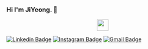 ### Hi I'm JiYeong. 👋

<!--
**JiYeongAn/JiYeongAn** is a ✨ _special_ ✨ repository because its `README.md` (this file) appears on your GitHub profile.

Here are some ideas to get you started:

- 🔭 I’m currently working on ...
- 🌱 I’m currently learning ...
- 👯 I’m looking to collaborate on ...
- 🤔 I’m looking for help with ...
- 💬 Ask me about ...
- 📫 How to reach me: ...
- 😄 Pronouns: ...
- ⚡ Fun fact: ...
-->

<div align="center">
  <img src="https://img.shields.io/github/gist/stars/JiYeongAn?style=social" alt-text="Github" height="30"/>
</div>


[![Linkedin Badge](https://img.shields.io/badge/-jiyeong-blue?style=flat&logo=Linkedin&logoColor=white&link=https://www.linkedin.com/in/ji-yeong-an-310219247/)](https://www.linkedin.com/in/ji-yeong-an-310219247/)
[![Instagram Badge](https://img.shields.io/badge/-@a.jyeong-purple?style=flat&logo=instagram&logoColor=white&link=https://instagram.com/a.jyeong/)](https://www.instagram.com/a.jyeong/)
[![Gmail Badge](https://img.shields.io/badge/-JiYeongAn-c14438?style=flat&logo=Gmail&logoColor=white&link=mailto:blooming.jyeong@gmail.com)](mailto:blooming.jyeong@gmail.com)

<!--
[![Website Badge](https://img.shields.io/badge/-JiYeongAn.me-47CCCC?style=flat&logo=Google-Chrome&logoColor=white&link=https://JiYeongAn.me)](https://JiYeongAn.me)
-->

